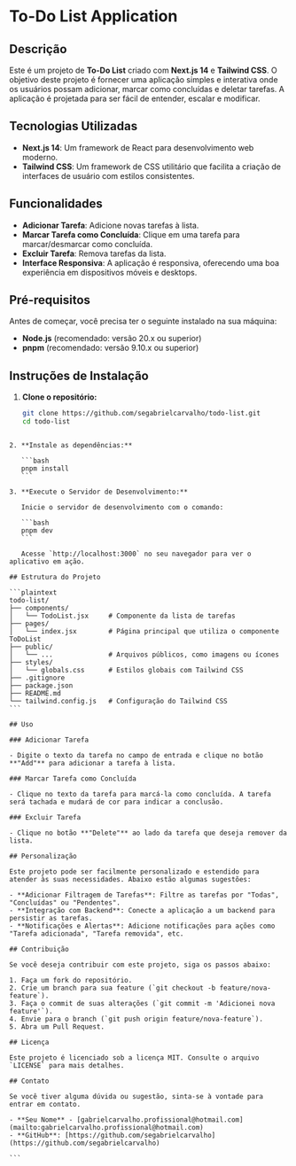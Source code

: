 # To-Do List Application

## Descrição

Este é um projeto de **To-Do List** criado com **Next.js 14** e **Tailwind CSS**. O objetivo deste projeto é fornecer uma aplicação simples e interativa onde os usuários possam adicionar, marcar como concluídas e deletar tarefas. A aplicação é projetada para ser fácil de entender, escalar e modificar.

## Tecnologias Utilizadas

- **Next.js 14**: Um framework de React para desenvolvimento web moderno.
- **Tailwind CSS**: Um framework de CSS utilitário que facilita a criação de interfaces de usuário com estilos consistentes.

## Funcionalidades

- **Adicionar Tarefa**: Adicione novas tarefas à lista.
- **Marcar Tarefa como Concluída**: Clique em uma tarefa para marcar/desmarcar como concluída.
- **Excluir Tarefa**: Remova tarefas da lista.
- **Interface Responsiva**: A aplicação é responsiva, oferecendo uma boa experiência em dispositivos móveis e desktops.

## Pré-requisitos

Antes de começar, você precisa ter o seguinte instalado na sua máquina:

- **Node.js** (recomendado: versão 20.x ou superior)
- **pnpm** (recomendado: versão 9.10.x ou superior)

## Instruções de Instalação

1. **Clone o repositório:**

   ```bash
   git clone https://github.com/segabrielcarvalho/todo-list.git
   cd todo-list
   ```

````

2. **Instale as dependências:**

   ```bash
   pnpm install
   ```

3. **Execute o Servidor de Desenvolvimento:**

   Inicie o servidor de desenvolvimento com o comando:

   ```bash
   pnpm dev
   ```

   Acesse `http://localhost:3000` no seu navegador para ver o aplicativo em ação.

## Estrutura do Projeto

```plaintext
todo-list/
├── components/
│   └── TodoList.jsx     # Componente da lista de tarefas
├── pages/
│   └── index.jsx        # Página principal que utiliza o componente ToDoList
├── public/
│   └── ...              # Arquivos públicos, como imagens ou ícones
├── styles/
│   └── globals.css      # Estilos globais com Tailwind CSS
├── .gitignore
├── package.json
├── README.md
└── tailwind.config.js   # Configuração do Tailwind CSS
```

## Uso

### Adicionar Tarefa

- Digite o texto da tarefa no campo de entrada e clique no botão **"Add"** para adicionar a tarefa à lista.

### Marcar Tarefa como Concluída

- Clique no texto da tarefa para marcá-la como concluída. A tarefa será tachada e mudará de cor para indicar a conclusão.

### Excluir Tarefa

- Clique no botão **"Delete"** ao lado da tarefa que deseja remover da lista.

## Personalização

Este projeto pode ser facilmente personalizado e estendido para atender às suas necessidades. Abaixo estão algumas sugestões:

- **Adicionar Filtragem de Tarefas**: Filtre as tarefas por "Todas", "Concluídas" ou "Pendentes".
- **Integração com Backend**: Conecte a aplicação a um backend para persistir as tarefas.
- **Notificações e Alertas**: Adicione notificações para ações como "Tarefa adicionada", "Tarefa removida", etc.

## Contribuição

Se você deseja contribuir com este projeto, siga os passos abaixo:

1. Faça um fork do repositório.
2. Crie um branch para sua feature (`git checkout -b feature/nova-feature`).
3. Faça o commit de suas alterações (`git commit -m 'Adicionei nova feature'`).
4. Envie para o branch (`git push origin feature/nova-feature`).
5. Abra um Pull Request.

## Licença

Este projeto é licenciado sob a licença MIT. Consulte o arquivo `LICENSE` para mais detalhes.

## Contato

Se você tiver alguma dúvida ou sugestão, sinta-se à vontade para entrar em contato.

- **Seu Nome** - [gabrielcarvalho.profissional@hotmail.com](mailto:gabrielcarvalho.profissional@hotmail.com)
- **GitHub**: [https://github.com/segabrielcarvalho](https://github.com/segabrielcarvalho)

```
````
